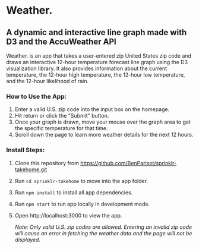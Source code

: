 # Weather.
## A dynamic and interactive line graph made with D3 and the AccuWeather API

Weather. is an app that takes a user-entered zip United States zip code and draws an interactive 12-hour temperature forecast line graph using the D3 visualization library. It also provides information about the current temperature, the 12-hour high temperature, the 12-hour low temperature, and the 12-hour likelihood of rain.

### How to Use the App:
1. Enter a valid U.S. zip code into the input box on the homepage.
2. Hit return or click the "Submit" button.
3. Once your graph is drawn, move your mouse over the graph area to get the specific temperature for that time.
4. Scroll down the page to learn more weather details for the next 12 hours.

### Install Steps:

1. Clone this repository from https://github.com/BenParisot/sprinklr-takehome.git
2. Run `cd sprinklr-takehome` to move into the app folder.
2. Run `npm install` to install all app dependencies.
3. Run `npm start` to run app locally in development mode.
4. Open http://localhost:3000 to view the app.


    *Note: Only valid U.S. zip codes are allowed. Entering an invalid zip code will cause an error in fetching the weather data and the page will not be displayed.*
